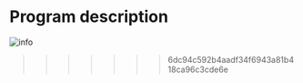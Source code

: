 
# Program description

![info](https://user-images.githubusercontent.com/61290534/104106725-524f7880-5285-11eb-92d4-445daecf2ebe.png)
>>>>>>> 6dc94c592b4aadf34f6943a81b418ca96c3cde6e
